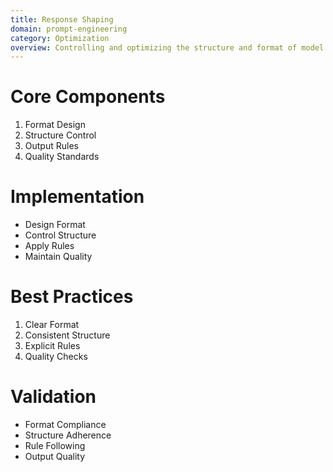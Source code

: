 ```yaml
---
title: Response Shaping
domain: prompt-engineering
category: Optimization
overview: Controlling and optimizing the structure and format of model responses.
---
```


# Core Components
1. Format Design
2. Structure Control
3. Output Rules
4. Quality Standards

# Implementation
- Design Format
- Control Structure
- Apply Rules
- Maintain Quality

# Best Practices
1. Clear Format
2. Consistent Structure
3. Explicit Rules
4. Quality Checks

# Validation
- Format Compliance
- Structure Adherence
- Rule Following
- Output Quality
